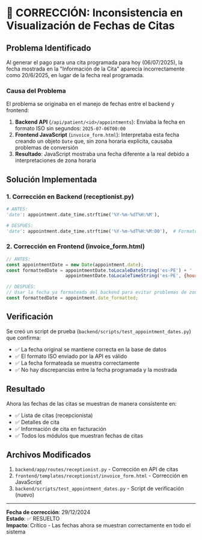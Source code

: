 # 🐛 CORRECCIÓN: Inconsistencia en Visualización de Fechas de Citas

## Problema Identificado

Al generar el pago para una cita programada para hoy (06/07/2025), la fecha mostrada en la "Información de la Cita" aparecía incorrectamente como 20/6/2025, en lugar de la fecha real programada.

### Causa del Problema

El problema se originaba en el manejo de fechas entre el backend y frontend:

1. **Backend API** (`/api/patient/<id>/appointments`): Enviaba la fecha en formato ISO sin segundos: `2025-07-06T00:00`
2. **Frontend JavaScript** (`invoice_form.html`): Interpretaba esta fecha creando un objeto `Date` que, sin zona horaria explícita, causaba problemas de conversión
3. **Resultado**: JavaScript mostraba una fecha diferente a la real debido a interpretaciones de zona horaria

## Solución Implementada

### 1. Corrección en Backend (receptionist.py)

```python
# ANTES:
'date': appointment.date_time.strftime('%Y-%m-%dT%H:%M'),

# DESPUÉS:
'date': appointment.date_time.strftime('%Y-%m-%dT%H:%M:00'),  # Formato ISO con segundos
```

### 2. Corrección en Frontend (invoice_form.html)

```javascript
// ANTES:
const appointmentDate = new Date(appointment.date);
const formattedDate = appointmentDate.toLocaleDateString('es-PE') + ' ' + 
                      appointmentDate.toLocaleTimeString('es-PE', {hour: '2-digit', minute: '2-digit'});

// DESPUÉS:
// Usar la fecha ya formateada del backend para evitar problemas de zona horaria
const formattedDate = appointment.date_formatted;
```

## Verificación

Se creó un script de prueba (`backend/scripts/test_appointment_dates.py`) que confirma:

- ✅ La fecha original se mantiene correcta en la base de datos
- ✅ El formato ISO enviado por la API es válido
- ✅ La fecha formateada se muestra correctamente
- ✅ No hay discrepancias entre la fecha programada y la mostrada

## Resultado

Ahora las fechas de las citas se muestran de manera consistente en:
- ✅ Lista de citas (recepcionista)
- ✅ Detalles de cita
- ✅ Información de cita en facturación
- ✅ Todos los módulos que muestran fechas de citas

## Archivos Modificados

1. `backend/app/routes/receptionist.py` - Corrección en API de citas
2. `frontend/templates/receptionist/invoice_form.html` - Corrección en JavaScript
3. `backend/scripts/test_appointment_dates.py` - Script de verificación (nuevo)

---

**Fecha de corrección**: 29/12/2024  
**Estado**: ✅ RESUELTO  
**Impacto**: Crítico - Las fechas ahora se muestran correctamente en todo el sistema

